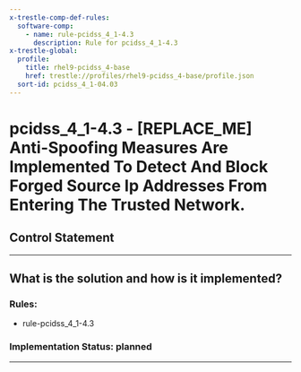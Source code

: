 ```yaml
---
x-trestle-comp-def-rules:
  software-comp:
    - name: rule-pcidss_4_1-4.3
      description: Rule for pcidss_4_1-4.3
x-trestle-global:
  profile:
    title: rhel9-pcidss_4-base
    href: trestle://profiles/rhel9-pcidss_4-base/profile.json
  sort-id: pcidss_4_1-04.03
---
```


# pcidss_4_1-4.3 - \[REPLACE_ME\] Anti-Spoofing Measures Are Implemented To Detect And Block Forged Source Ip Addresses From Entering The Trusted Network.

## Control Statement

______________________________________________________________________

## What is the solution and how is it implemented?

<!-- For implementation status enter one of: implemented, partial, planned, alternative, not-applicable -->

<!-- Note that the list of rules under ### Rules: is read-only and changes will not be captured after assembly to JSON -->

<!-- Add control implementation description here for control: pcidss_4_1-4.3 -->

### Rules:

  - rule-pcidss_4_1-4.3

### Implementation Status: planned

______________________________________________________________________
